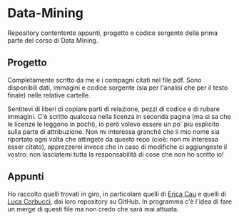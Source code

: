 # Data-Mining

Repository contentente appunti, progetto e codice sorgente della prima parte del corso di Data Mining.

## Progetto
Completamente scritto da me e i compagni citati nel file pdf. Sono disponibili dati, immagini e codice sorgente (sia per l'analisi che per il testo finale) nelle relative cartelle. 

Sentitevi di liberi di copiare parti di relazione, pezzi di codice e di rubare immagini. C'è scritto qualcosa nella licenza in seconda pagina (ma si sa che le licenze le leggono in pochi), io però volevo essere un po' più esplicito sulla parte di attribuzione. Non mi interessa granché che il mio nome sia riportato ogni volta che attingete da questo repo (cioè: non mi interessa esser citato), apprezzerei invece che in caso di modifiche ci aggiungeste il vostro: non lasciatemi tutta la responsabilità di cose che non ho scritto io!

## Appunti
Ho raccolto quelli trovati in giro, in particolare quelli di [Erica Cau](https://github.com/lyereth) e quelli di [Luca Corbucci](https://github.com/lucacorbucci), dai loro repository su GitHub. In programma c'è l'idea di fare un merge di questi file ma non credo che sarà mai attuata.
